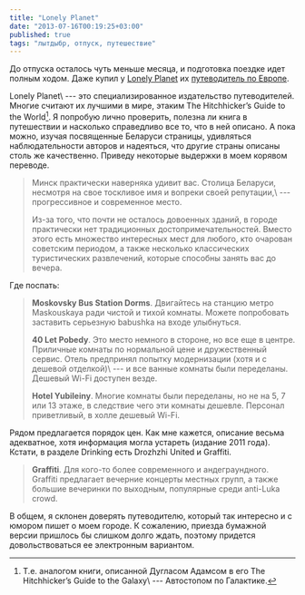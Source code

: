 ```yaml
---
title: "Lonely Planet"
date: "2013-07-16T00:19:25+03:00"
published: true
tags: "лытдыбр, отпуск, путешествие"
---
```


До отпуска осталось чуть меньше месяца, и подготовка поездке идет полным ходом. Даже купил у
[Lonely Planet](http://www.lonelyplanet.com/) их
[путеводитель по Eвропе](http://shop.lonelyplanet.com/europe/europe-on-a-shoestring-travel-guide-7/).

Lonely Planet\ --- это специализированное издательство путеводителей. Многие считают их лучшими в мире,
этаким The Hitchhicker’s Guide to the World[^1]. Я попробую лично проверить, полезна ли книга в путешествии и
насколько справедливо все то, что в ней описано. А пока можно, изучая посвященные Беларуси страницы,
удивляться наблюдательности авторов и надеяться, что другие страны описаны столь же качественно. Приведу некоторые
выдержки в моем корявом переводе.

> Минск практически наверняка удивит вас. Столица Беларуси, несмотря на свое тоскливое имя и вопреки своей
> репутации,\ --- прогрессивное и современное место.
>
> Из-за того, что почти не осталось довоенных зданий, в городе практически нет традиционных достопримечательностей.
> Вместо этого есть множество интересных мест для любого, кто очарован советским периодом, а также несколько классических
> туристических развлечений, которые способны занять вас до вечера.

Где поспать:

> **Moskovsky Bus Station Dorms**. Двигайтесь на станцию метро Maskouskaya ради чистой и тихой комнаты. Можете
> попробовать заставить серьезную babushka на входе улыбнуться.
>
> **40 Let Pobedy**. Это место немного в стороне, но все еще в центре. Приличные комнаты по нормальной цене и
> дружественный сервис. Отель предпринял попытку модернизации (хотя и с дешевой отделкой)\ --- и все ванные комнаты
> были переделаны. Дешевый Wi-Fi доступен везде.
>
> **Hotel Yubileiny**. Многие комнаты были переделаны, но не на 5, 7 или 13 этаже, в следствие чего эти комнаты
> дешевле. Персонал приветливый, в холле дешевый Wi-Fi.

Рядом предлагается порядок цен. Как мне кажется, описание весьма адекватное, хотя информация могла устареть
(издание 2011 года). Кстати, в разделе Drinking есть Drozhzhi United и Graffiti.

> **Graffiti**. Для кого-то более современного и андеграундного. Graffiti предлагает вечерние концерты местных групп,
> а также большие вечеринки по выходным, популярные среди anti-Luka crowd.

В общем, я склонен доверять путеводителю, который так интересно и с юмором пишет  о моем городе. К сожалению,
приезда бумажной версии пришлось бы слишком долго ждать, поэтому придется довольствоваться ее электронным вариантом.

[^1]: Т.е. аналогом книги, описанной Дугласом Адамсом в его The Hitchhicker’s Guide to the Galaxy\ --- Автостопом
по Галактике.
